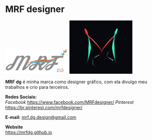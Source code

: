 MRF designer
=============

![Logo-Marca](images/mrflogo.png) ![Logotipo](images/LogoImagem.jpg)

**MRF dg** é minha marca como designer gráfico, com ela divulgo meu trabalhos e crio para terceiros.

__Redes Sociais:__  
_Facebook_ <https://www.facebook.com/MRFdesigner/>
_Pinterest_ <https://br.pinterest.com/mrfdesigner/>  

__E-mail:__
<mrf.dg.design@gmail.com>  

__Website__  
<https://mrfdg.github.io>